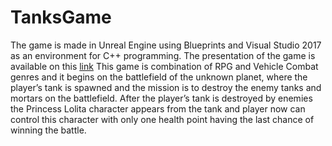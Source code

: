 # TanksGame
The game is made in Unreal Engine using Blueprints and Visual Studio 2017 as an environment for C++ programming.
The presentation of the game is available on this [link](https://www.youtube.com/watch?v=jJRuWvR4Bps)
This game is combination of RPG and Vehicle Combat genres and it begins on the battlefield of the unknown planet, where the player’s tank is spawned and the mission is to destroy the enemy tanks and mortars on the battlefield. 
After the player’s tank is destroyed by enemies the Princess Lolita character appears from the tank and player now can control this character with only one health point having the last chance of winning the battle.
